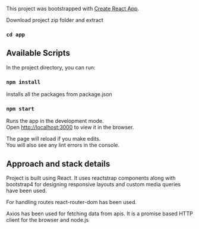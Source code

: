 This project was bootstrapped with [Create React App](https://github.com/facebook/create-react-app).

Download project zip folder and extract

### `cd app`

## Available Scripts

In the project directory, you can run:

### `npm install`

Installs all the packages from package.json

### `npm start`

Runs the app in the development mode.<br />
Open [http://localhost:3000](http://localhost:3000) to view it in the browser.

The page will reload if you make edits.<br />
You will also see any lint errors in the console.


## Approach and stack details 

Project is built using React. It uses reactstrap components along with bootstrap4 for designing responsive layouts and custom media queries have been used.

For handling routes react-router-dom has been used. 

Axios has been used for fetching data from apis. It is a promise based HTTP client for the browser and node.js